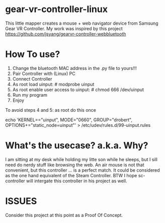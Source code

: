 # gear-vr-controller-linux

This little mapper creates a mouse + web navigator device from Samsung Gear VR Controller.
My work was inspired by this project
https://github.com/jsyang/gearvr-controller-webbluetooth

# How To use?
1. Change the bluetooth MAC address in the .py file to yours!!!
2. Pair Controller with (Linux) PC
3. Connect Controller
4. As root load uinput: # modprobe uinput
5. As root enable user access to uinput: # chmod 666 /dev/uinput
6. Run my program
7. Enjoy

To avoid steps 4 and 5:
as root do this once

echo 'KERNEL=="uinput", MODE="0660", GROUP="drobert", OPTIONS+="static_node=uinput"' > /etc/udev/rules.d/99-uinput.rules


# What's the usecase? a.k.a. Why?

I am sitting at my desk while holding my litte son while he sleeps, but I sill need do nerdy stuff like browsing the web. An air mouse is not that convenient, but this controller ... is a perfect match. 
It could be considered as the one hand equivalent of the Steam Controller.
BTW I hope sc-controller will intergate this controller in his project as well.

# ISSUES
Consider this project at this point as a Proof Of Concept.

